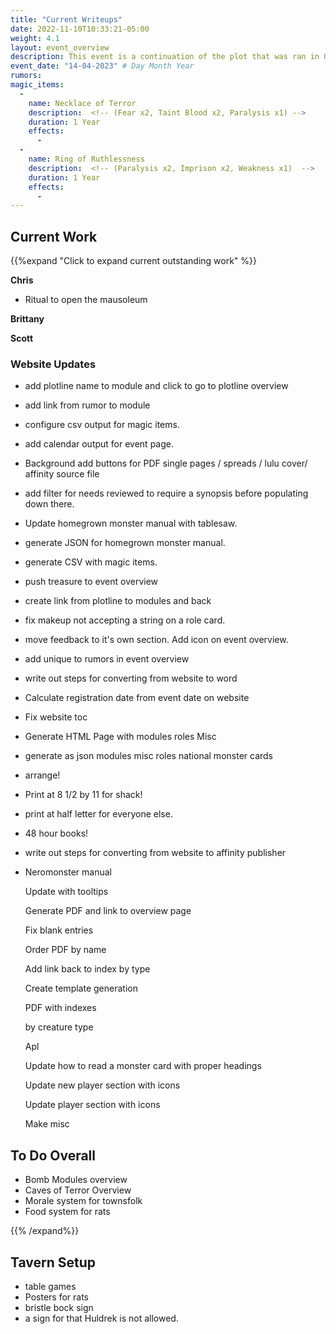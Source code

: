 ```yaml
---
title: "Current Writeups"
date: 2022-11-10T10:33:21-05:00
weight: 4.1
layout: event_overview
description: This event is a continuation of the plot that was ran in October with the Bloody Fist orcs seeking revenge for the loss of Stonewood. The players have their first chance to kill a Bloody Fist general.
event_date: "14-04-2023" # Day Month Year
rumors: 
magic_items:
  - 
    name: Necklace of Terror
    description:  <!-- (Fear x2, Taint Blood x2, Paralysis x1) --> 
    duration: 1 Year
    effects: 
      - 
  - 
    name: Ring of Ruthlessness 
    description:  <!-- (Paralysis x2, Imprison x2, Weakness x1)  --> 
    duration: 1 Year
    effects: 
      - 
---
```


## Current Work

{{%expand "Click to expand current outstanding work" %}}

**Chris** 

- Ritual to open the mausoleum

**Brittany** 

**Scott** 



### Website Updates

- add plotline name to module and click to go to plotline overview
- add link from rumor to module
- configure csv output for magic items. 
- add calendar output for event page.
- Background add buttons for PDF single pages / spreads / lulu cover/ affinity source file
- add filter for needs reviewed to require a synopsis before populating down there. 
- Update homegrown monster manual with tablesaw.
- generate JSON for homegrown monster manual.
- generate CSV with magic items.
- push treasure to event overview
- create link from plotline to modules and back
- fix makeup not accepting a string on a role card. 
- move feedback to it's own section. Add icon on event overview. 
- add unique to rumors in event overview
- write out steps for converting from website to word
- Calculate registration date from event date on website
- Fix website toc
- Generate HTML Page with 
      modules
      roles
      Misc
- generate as json
      modules
      misc
      roles
      national monster cards
- arrange!
- Print at 8 1/2 by 11 for shack!
- print at half letter for everyone else.
- 48 hour books!
- write out steps for converting from website to affinity publisher
- Neromonster manual

  Update with tooltips

  Generate PDF and link to overview page

  Fix blank entries

  Order PDF by name

  Add link back to index by type

  Create  template generation

  PDF with indexes

   by creature type

  Apl

  Update how to read a monster card with proper headings

  Update new player section with icons

  Update player section with icons

  Make misc 

## To Do Overall

- Bomb Modules overview
- Caves of Terror Overview
- Morale system for townsfolk
- Food system for rats

{{% /expand%}}

## Tavern Setup

 - table games
 - Posters for rats
 - bristle bock sign
 - a sign for that Huldrek is not allowed.
